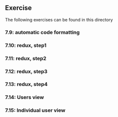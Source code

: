 ## Exercise

The following exercises can be found in this directory

### 7.9: automatic code formatting

### 7.10: redux, step1

### 7.11: redux, step2

### 7.12: redux, step3

### 7.13: redux, step4

### 7.14: Users view

### 7.15: Individual user view
